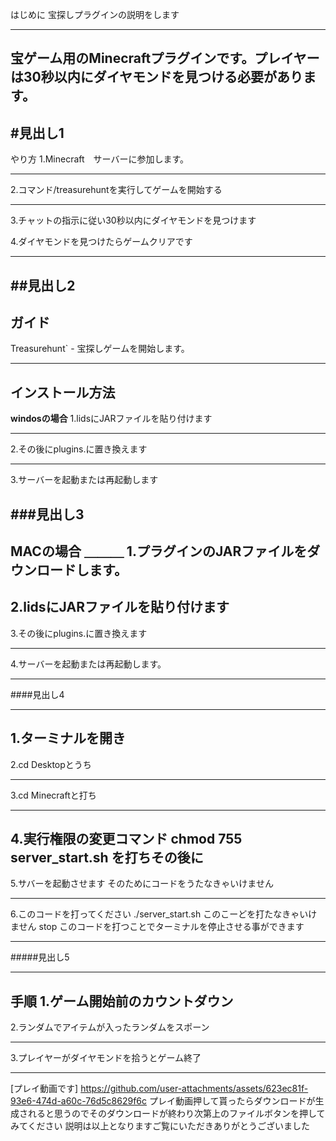 はじめに
宝探しプラグインの説明をします
***
宝ゲーム用のMinecraftプラグインです。プレイヤーは30秒以内にダイヤモンドを見つける必要があります。
---

#見出し1
---
やり方
1.Minecraft　サーバーに参加します。
***
2.コマンド/treasurehuntを実行してゲームを開始する
___
3.チャットの指示に従い30秒以内にダイヤモンドを見つけます

4.ダイヤモンドを見つけたらゲームクリアです
***


##見出し2
---
ガイド
---
Treasurehunt` - 宝探しゲームを開始します。
___
インストール方法
---
**windosの場合**
1.lidsにJARファイルを貼り付けます
***
2.その後にplugins.に置き換えます
___
3.サーバーを起動または再起動します  


###見出し3
---
**MACの場合**
＿＿＿
1.プラグインのJARファイルをダウンロードします。
---
2.lidsにJARファイルを貼り付けます
---
3.その後にplugins.に置き換えます
***
4.サーバーを起動または再起動します。
___

####見出し4
***
1.ターミナルを開き
---
2.cd Desktopとうち
___
3.cd Minecraftと打ち
***
4.実行権限の変更コマンド
chmod 755 server_start.sh
を打ちその後に
---
5.サバーを起動させます
そのためにコードをうたなきゃいけません
***
6.このコードを打ってください
./server_start.sh
このこーどを打たなきゃいけません
stop
このコードを打つことでターミナルを停止させる事ができます
___

#####見出し5
***
手順
1.ゲーム開始前のカウントダウン
---
2.ランダムでアイテムが入ったランダムをスポーン
___
3.プレイヤーがダイヤモンドを拾うとゲーム終了
***


[プレイ動画です]
https://github.com/user-attachments/assets/623ec81f-93e6-474d-a60c-76d5c8629f6c
プレイ動画押して貰ったらダウンロードが生成されると思うのでそのダウンロードが終わり次第上のファイルボタンを押してみてください
説明は以上となりますご覧にいただきありがとうございました

